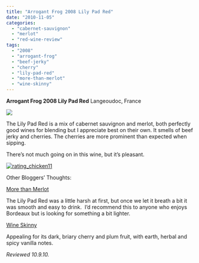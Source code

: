 ```yaml
---
title: "Arrogant Frog 2008 Lily Pad Red"
date: "2010-11-05"
categories:
  - "cabernet-sauvignon"
  - "merlot"
  - "red-wine-review"
tags:
  - "2008"
  - "arrogant-frog"
  - "beef-jerky"
  - "cherry"
  - "lily-pad-red"
  - "more-than-merlot"
  - "wine-skinny"
---
```


**Arrogant Frog 2008 Lily Pad Red** Langeoudoc, France

![](http://www.thegourmez.com/gourmez/photos/arrogantfrog.JPG)

The Lily Pad Red is a mix of cabernet sauvignon and merlot, both perfectly good wines for blending but I appreciate best on their own. It smells of beef jerky and cherries. The cherries are more prominent than expected when sipping.

There’s not much going on in this wine, but it’s pleasant.




<div class="caption">

[![](http://s3.amazonaws.com/thegourmez-wpmedia/2009/02/rating_chicken11.gif "rating_chicken11")](http://s3.amazonaws.com/thegourmez-wpmedia/2009/02/rating_chicken11.gif)</div>


Other Bloggers’ Thoughts:

[More than Merlot](http://www.morethanmerlot.com/2009/11/arrogant-frog-promotion/)

The Lily Pad Red was a little harsh at first, but once we let it breath a bit it was smooth and easy to drink.  I’d recommend this to anyone who enjoys Bordeaux but is looking for something a bit lighter.

[Wine Skinny](http://www.wineskinny.com/2009/10/18/bargain-wines-for-your-halloween-party/)

Appealing for its dark, briary cherry and plum fruit, with earth, herbal and spicy vanilla notes.

_Reviewed 10.9.10._
